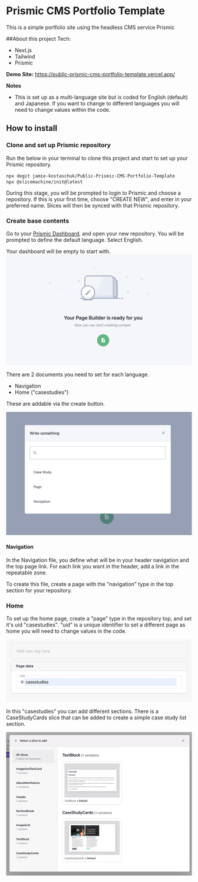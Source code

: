 # Prismic CMS Portfolio Template
This is a simple portfolio site using the headless CMS service Prismic

##About this project
Tech:
- Next.js
- Tailwind
- Prismic

**Demo Site:**
https://public-prismic-cms-portfolio-template.vercel.app/

**Notes**
- This is set up as a multi-language site but is coded for English (default) and Japanese.  If you want to change to different languages you will need to change values within the code.



## How to install

### Clone and set up Prismic repository
Run the below in your terminal to clone this project and start to set up your Prismic repository. 

```
npx degit jamie-kostaschuk/Public-Prismic-CMS-Portfolio-Template
npx @slicemachine/init@latest
```

During this stage, you will be prompted to login to Prismic and choose a repository. 
If this is your first time, choose "CREATE NEW", and enter in your preferred name. 
Slices will then be synced with that Prismic repository. 


### Create base contents
Go to your [Prismic Dashboard](https://prismic.io/dashboard), and open your new repository. 
You will be prompted to define the default language. Select English. 

Your dashboard will be empty to start with.
![Image of empty repository dashboard](/assets/images/dashboard1.png)


There are 2 documents you need to set for each language. 
- Navigation
- Home ("casestudies")

These are addable via the create button. 

![Image of empty repository dashboard](/assets/images/page-addition-menu.png)


#### Navigation
In the Navigation file, you define what will be in your header navigation and the top page link.
For each link you want in the header, add a link in the repeatable zone. 

To create this file, create a page with the "navigation" type in the top section for your repository. 

### Home
To set up the home page, create a "page" type in the repository top, and set it's uid "casestudies". 
"uid" is a unique identifier to set a different page as home you will need to change values in the code. 


![Image of empty repository dashboard](/assets/images/uid-setting.png)





In this "casestudies" you can add different sections. There is a CaseStudyCards slice that can be added to create a simple case study list section. 

![Image of empty repository dashboard](/assets/images/casestudy-slice.png)



